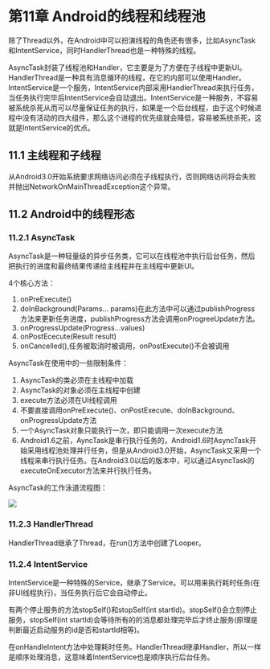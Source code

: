 ﻿# 第11章 Android的线程和线程池

除了Thread以外，在Android中可以扮演线程的角色还有很多，比如AsyncTask和IntentService，同时HandlerThread也是一种特殊的线程。

AsyncTask封装了线程池和Handler，它主要是为了方便在子线程中更新UI。HandlerThread是一种具有消息循环的线程，在它的内部可以使用Handler。IntentService是一个服务，IntentService内部采用HandlerThread来执行任务，当任务执行完毕后IntentService会自动退出。IntentService是一种服务，不容易被系统杀死从而可以尽量保证任务的执行，如果是一个后台线程，由于这个时候进程中没有活动的四大组件，那么这个进程的优先级就会降低，容易被系统杀死，这就是IntentService的优点。

## 11.1 主线程和子线程

从Android3.0开始系统要求网络访问必须在子线程执行，否则网络访问将会失败并抛出NetworkOnMainThreadException这个异常。

## 11.2 Android中的线程形态

### 11.2.1 AsyncTask

AsyncTask是一种轻量级的异步任务类，它可以在线程池中执行后台任务，然后把执行的进度和最终结果传递给主线程并在主线程中更新UI。

4个核心方法：

 1. onPreExecute()
 2. doInBackground(Params... params)在此方法中可以通过publishProgress方法来更新任务进度，publishProgress方法会调用onProgreeUpdate方法。
 3. onProgressUpdate(Progress...values)
 4. onPostEcecute(Result result)
 5. onCancelled(),任务被取消时被调用，onPostExecute()不会被调用

AsyncTask在使用中的一些限制条件：

 1. AsyncTask的类必须在主线程中加载
 2. AsyncTask的对象必须在主线程中创建
 3. execute方法必须在UI线程调用
 4. 不要直接调用onPreExecute()、onPostExecute、doInBackground、onProgressUpdate方法
 5. 一个AsyncTask对象只能执行一次，即只能调用一次execute方法
 6. Android1.6之前，AyncTask是串行执行任务的，Android1.6时AsyncTask开始采用线程池处理并行任务，但是从Android3.0开始，AsyncTask又采用一个线程来串行执行任务。在Android3.0以后的版本中，可以通过AsyncTask的executeOnExecutor方法来并行执行任务。

AsyncTask的工作泳道流程图：

![](https://www.github.com/wslaimin/blog/raw/master/pics/AsyncTask.png)

### 11.2.3 HandlerThread

HandlerThread继承了Thread，在run()方法中创建了Looper。

### 11.2.4 IntentService 

IntentService是一种特殊的Service，继承了Service。可以用来执行耗时任务(在非UI线程执行)，当任务执行后它会自动停止。

有两个停止服务的方法stopSelf()和stopSelf(int startId)。stopSelf()会立刻停止服务，stopSelf(int startId)会等待所有的的消息都处理完毕后才终止服务(原理是判断最近启动服务的id是否和startId相等)。

在onHandleIntent方法中处理耗时任务。HandlerThread继承Handler，所以一样是顺序处理消息，这意味着IntentService也是顺序执行后台任务。


 

 
   